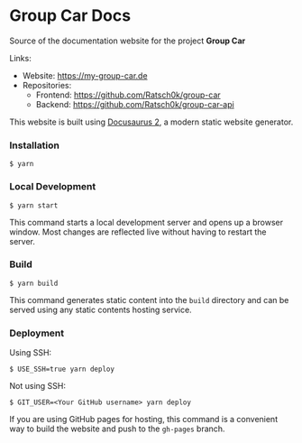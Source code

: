 # Group Car Docs
Source of the documentation website for the project **Group Car**

Links:
 - Website: https://my-group-car.de
 - Repositories:
   - Frontend: https://github.com/Ratsch0k/group-car
   - Backend: https://github.com/Ratsch0k/group-car-api

This website is built using [Docusaurus 2](https://docusaurus.io/), a modern static website generator.

### Installation

```
$ yarn
```

### Local Development

```
$ yarn start
```

This command starts a local development server and opens up a browser window. Most changes are reflected live without having to restart the server.

### Build

```
$ yarn build
```

This command generates static content into the `build` directory and can be served using any static contents hosting service.

### Deployment

Using SSH:

```
$ USE_SSH=true yarn deploy
```

Not using SSH:

```
$ GIT_USER=<Your GitHub username> yarn deploy
```

If you are using GitHub pages for hosting, this command is a convenient way to build the website and push to the `gh-pages` branch.